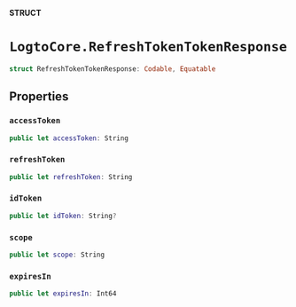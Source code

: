 **STRUCT**

# `LogtoCore.RefreshTokenTokenResponse`

```swift
struct RefreshTokenTokenResponse: Codable, Equatable
```

## Properties

### `accessToken`

```swift
public let accessToken: String
```

### `refreshToken`

```swift
public let refreshToken: String
```

### `idToken`

```swift
public let idToken: String?
```

### `scope`

```swift
public let scope: String
```

### `expiresIn`

```swift
public let expiresIn: Int64
```
